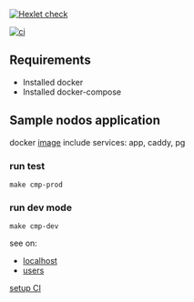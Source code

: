[![Hexlet check](https://github.com/DK-2013/devops-for-programmers-project-lvl1/workflows/hexlet-check/badge.svg)](https://github.com/DK-2013/devops-for-programmers-project-lvl1/actions)

[![ci](https://github.com/DK-2013/devops-for-programmers-project-lvl1/actions/workflows/push.yml/badge.svg?branch=master)](https://github.com/DK-2013/devops-for-programmers-project-lvl1/actions/workflows/push.yml)

## Requirements
* Installed docker
* Installed docker-compose

## Sample nodos application
docker [image](https://hub.docker.com/repository/docker/kdm1/devops-for-programmers-project-lvl1)
include services: app, caddy, pg

### run test
```shell
make cmp-prod
```
### run dev mode
```shell
make cmp-dev
```


see on:
* [localhost](http://localhost)
* [users](http://localhost/users)

[setup CI](https://docs.docker.com/ci-cd/github-actions/)
